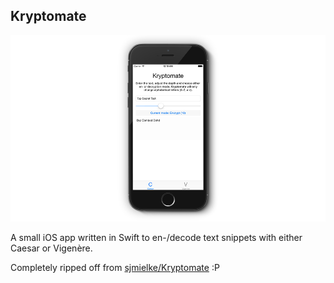 ## Kryptomate 

![screenshot](./res/screenshot.png)

A small iOS app written in Swift to en-/decode text snippets with either Caesar or Vigenère.

Completely ripped off from [sjmielke/Kryptomate](https://github.com/sjmielke/Kryptomate) :P